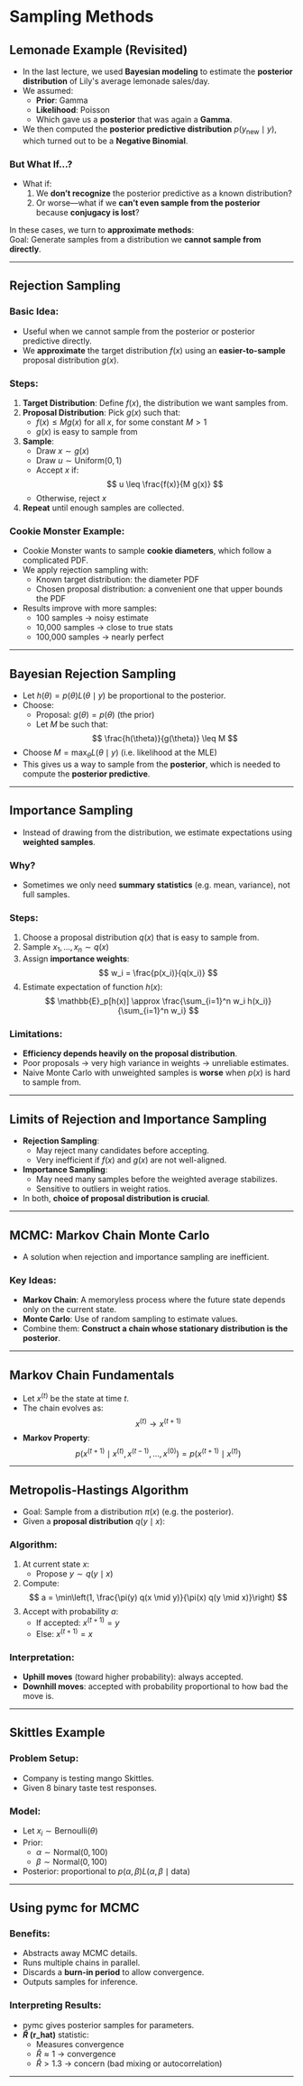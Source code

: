 # Sampling Methods

## Lemonade Example (Revisited)

- In the last lecture, we used **Bayesian modeling** to estimate the **posterior distribution** of Lily's average lemonade sales/day.
- We assumed:
  - **Prior**: $\text{Gamma}$
  - **Likelihood**: $\text{Poisson}$
  - Which gave us a **posterior** that was again a **Gamma**.
- We then computed the **posterior predictive distribution** $p(y_{\text{new}} \mid y)$, which turned out to be a **Negative Binomial**.

### But What If...?
- What if:
  1. We **don’t recognize** the posterior predictive as a known distribution?
  2. Or worse—what if we **can’t even sample from the posterior** because **conjugacy is lost**?

In these cases, we turn to **approximate methods**:  
Goal: Generate samples from a distribution we **cannot sample from directly**.

---

## Rejection Sampling

### Basic Idea:
- Useful when we cannot sample from the posterior or posterior predictive directly.
- We **approximate** the target distribution $f(x)$ using an **easier-to-sample** proposal distribution $g(x)$.

### Steps:
1. **Target Distribution**: Define $f(x)$, the distribution we want samples from.
2. **Proposal Distribution**: Pick $g(x)$ such that:
   - $f(x) \leq M g(x)$ for all $x$, for some constant $M > 1$
   - $g(x)$ is easy to sample from
3. **Sample**:
   - Draw $x \sim g(x)$
   - Draw $u \sim \text{Uniform}(0,1)$
   - Accept $x$ if:  
     $$ u \leq \frac{f(x)}{M g(x)} $$
   - Otherwise, reject $x$
4. **Repeat** until enough samples are collected.

### Cookie Monster Example:
- Cookie Monster wants to sample **cookie diameters**, which follow a complicated PDF.
- We apply rejection sampling with:
  - Known target distribution: the diameter PDF
  - Chosen proposal distribution: a convenient one that upper bounds the PDF
- Results improve with more samples:
  - 100 samples → noisy estimate
  - 10,000 samples → close to true stats
  - 100,000 samples → nearly perfect

---

## Bayesian Rejection Sampling

- Let $h(\theta) = p(\theta)L(\theta \mid y)$ be proportional to the posterior.
- Choose:
  - Proposal: $g(\theta) = p(\theta)$ (the prior)
  - Let $M$ be such that:  
    $$ \frac{h(\theta)}{g(\theta)} \leq M $$
- Choose $M = \max_\theta L(\theta \mid y)$ (i.e. likelihood at the MLE)
- This gives us a way to sample from the **posterior**, which is needed to compute the **posterior predictive**.

---

## Importance Sampling

- Instead of drawing from the distribution, we estimate expectations using **weighted samples**.

### Why?
- Sometimes we only need **summary statistics** (e.g. mean, variance), not full samples.

### Steps:
1. Choose a proposal distribution $q(x)$ that is easy to sample from.
2. Sample $x_1, ..., x_n \sim q(x)$
3. Assign **importance weights**:
   $$ w_i = \frac{p(x_i)}{q(x_i)} $$
4. Estimate expectation of function $h(x)$:
   $$ \mathbb{E}_p[h(x)] \approx \frac{\sum_{i=1}^n w_i h(x_i)}{\sum_{i=1}^n w_i} $$

### Limitations:
- **Efficiency depends heavily on the proposal distribution**.
- Poor proposals → very high variance in weights → unreliable estimates.
- Naive Monte Carlo with unweighted samples is **worse** when $p(x)$ is hard to sample from.

---

## Limits of Rejection and Importance Sampling

- **Rejection Sampling**:
  - May reject many candidates before accepting.
  - Very inefficient if $f(x)$ and $g(x)$ are not well-aligned.
- **Importance Sampling**:
  - May need many samples before the weighted average stabilizes.
  - Sensitive to outliers in weight ratios.
- In both, **choice of proposal distribution is crucial**.

---

## MCMC: Markov Chain Monte Carlo

- A solution when rejection and importance sampling are inefficient.

### Key Ideas:
- **Markov Chain**: A memoryless process where the future state depends only on the current state.
- **Monte Carlo**: Use of random sampling to estimate values.
- Combine them: **Construct a chain whose stationary distribution is the posterior**.

---

## Markov Chain Fundamentals

- Let $x^{(t)}$ be the state at time $t$.
- The chain evolves as:
  $$ x^{(t)} \to x^{(t+1)} $$
- **Markov Property**:  
  $$ p(x^{(t+1)} \mid x^{(t)}, x^{(t-1)}, ..., x^{(0)}) = p(x^{(t+1)} \mid x^{(t)}) $$

---

## Metropolis-Hastings Algorithm

- Goal: Sample from a distribution $\pi(x)$ (e.g. the posterior).
- Given a **proposal distribution** $q(y \mid x)$:

### Algorithm:
1. At current state $x$:
   - Propose $y \sim q(y \mid x)$
2. Compute:
   $$ a = \min\left(1, \frac{\pi(y) q(x \mid y)}{\pi(x) q(y \mid x)}\right) $$
3. Accept with probability $a$:
   - If accepted: $x^{(t+1)} = y$
   - Else: $x^{(t+1)} = x$

### Interpretation:
- **Uphill moves** (toward higher probability): always accepted.
- **Downhill moves**: accepted with probability proportional to how bad the move is.

---

## Skittles Example

### Problem Setup:
- Company is testing mango Skittles.
- Given 8 binary taste test responses.

### Model:
- Let $x_i \sim \text{Bernoulli}(\theta)$
- Prior:
  - $\alpha \sim \text{Normal}(0, 100)$
  - $\beta \sim \text{Normal}(0, 100)$
- Posterior: proportional to $p(\alpha, \beta) L(\alpha, \beta \mid \text{data})$

---

## Using pymc for MCMC

### Benefits:
- Abstracts away MCMC details.
- Runs multiple chains in parallel.
- Discards a **burn-in period** to allow convergence.
- Outputs samples for inference.

### Interpreting Results:
- pymc gives posterior samples for parameters.
- **$\hat{R}$ (r_hat)** statistic:
  - Measures convergence
  - $\hat{R} \approx 1$ → convergence
  - $\hat{R} > 1.3$ → concern (bad mixing or autocorrelation)

---
